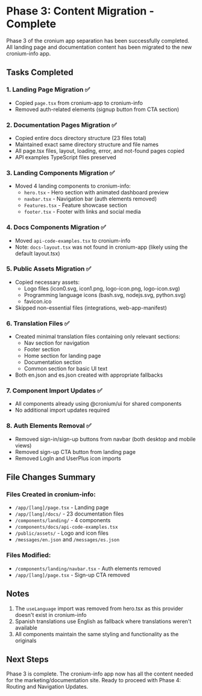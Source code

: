 # Phase 3: Content Migration - Complete

Phase 3 of the cronium app separation has been successfully completed. All landing page and documentation content has been migrated to the new cronium-info app.

## Tasks Completed

### 1. Landing Page Migration ✅

- Copied `page.tsx` from cronium-app to cronium-info
- Removed auth-related elements (signup button from CTA section)

### 2. Documentation Pages Migration ✅

- Copied entire docs directory structure (23 files total)
- Maintained exact same directory structure and file names
- All page.tsx files, layout, loading, error, and not-found pages copied
- API examples TypeScript files preserved

### 3. Landing Components Migration ✅

- Moved 4 landing components to cronium-info:
  - `hero.tsx` - Hero section with animated dashboard preview
  - `navbar.tsx` - Navigation bar (auth elements removed)
  - `Features.tsx` - Feature showcase section
  - `footer.tsx` - Footer with links and social media

### 4. Docs Components Migration ✅

- Moved `api-code-examples.tsx` to cronium-info
- Note: `docs-layout.tsx` was not found in cronium-app (likely using the default layout.tsx)

### 5. Public Assets Migration ✅

- Copied necessary assets:
  - Logo files (icon0.svg, icon1.png, logo-icon.png, logo-icon.svg)
  - Programming language icons (bash.svg, nodejs.svg, python.svg)
  - favicon.ico
- Skipped non-essential files (integrations, web-app-manifest)

### 6. Translation Files ✅

- Created minimal translation files containing only relevant sections:
  - Nav section for navigation
  - Footer section
  - Home section for landing page
  - Documentation section
  - Common section for basic UI text
- Both en.json and es.json created with appropriate fallbacks

### 7. Component Import Updates ✅

- All components already using @cronium/ui for shared components
- No additional import updates required

### 8. Auth Elements Removal ✅

- Removed sign-in/sign-up buttons from navbar (both desktop and mobile views)
- Removed sign-up CTA button from landing page
- Removed LogIn and UserPlus icon imports

## File Changes Summary

### Files Created in cronium-info:

- `/app/[lang]/page.tsx` - Landing page
- `/app/[lang]/docs/` - 23 documentation files
- `/components/landing/` - 4 components
- `/components/docs/api-code-examples.tsx`
- `/public/assets/` - Logo and icon files
- `/messages/en.json` and `/messages/es.json`

### Files Modified:

- `/components/landing/navbar.tsx` - Auth elements removed
- `/app/[lang]/page.tsx` - Sign-up CTA removed

## Notes

1. The `useLanguage` import was removed from hero.tsx as this provider doesn't exist in cronium-info
2. Spanish translations use English as fallback where translations weren't available
3. All components maintain the same styling and functionality as the originals

## Next Steps

Phase 3 is complete. The cronium-info app now has all the content needed for the marketing/documentation site. Ready to proceed with Phase 4: Routing and Navigation Updates.

